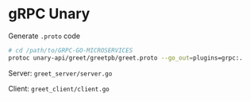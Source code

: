 # gRPC Unary

Generate `.proto` code

```bash
# cd /path/to/GRPC-GO-MICROSERVICES
protoc unary-api/greet/greetpb/greet.proto --go_out=plugins=grpc:.
```

Server: `greet_server/server.go`

Client: `greet_client/client.go`